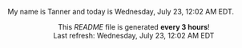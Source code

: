 My name is Tanner and today is Wednesday, July 23, 12:02 AM EDT.

<p align="center">This <i>README</i> file is generated <b>every 3 hours</b>!</br>Last refresh: Wednesday, July 23, 12:02 AM EDT<br /></p>
